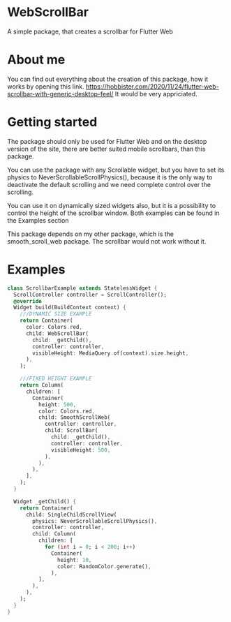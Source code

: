 # WebScrollBar

A simple package, that creates a scrollbar for Flutter Web

# About me 
You can find out everything about the creation of this package, how it works by opening this link. 
https://hobbister.com/2020/11/24/flutter-web-scrollbar-with-generic-desktop-feel/
It would be very appriciated.


# Getting started
The package should only be used for Flutter Web and on the desktop version of the site, there are better suited mobile scrollbars, than this package.

You can use the package with any Scrollable widget, but you have to set its physics to NeverScrollableScrollPhysics(), because it is the only way to deactivate the default scrolling and we need complete control over the scrolling.

You can use it on dynamically sized widgets also, but it is a possibility to control the height of the scrollbar window. Both examples can be found in the Examples section

This package depends on my other package, which is the smooth_scroll_web package. The scrollbar would not work without it.

# Examples
```dart
class ScrollbarExample extends StatelessWidget {
  ScrollController controller = ScrollController();
  @override
  Widget build(BuildContext context) {
    ///DYNAMIC SIZE EXAMPLE
    return Container(
      color: Colors.red,
      child: WebScrollBar(
        child: _getChild(),
        controller: controller,
        visibleHeight: MediaQuery.of(context).size.height,
      ),
    );

    ///FIXED HEIGHT EXAMPLE
    return Column(
      children: [
        Container(
          height: 500,
          color: Colors.red,
          child: SmoothScrollWeb(
            controller: controller,
            child: ScrollBar(
              child: _getChild(),
              controller: controller,
              visibleHeight: 500,
            ),
          ),
        ),
      ],
    );
  }

  Widget _getChild() {
    return Container(
      child: SingleChildScrollView(
        physics: NeverScrollableScrollPhysics(),
        controller: controller,
        child: Column(
          children: [
            for (int i = 0; i < 200; i++)
              Container(
                height: 10,
                color: RandomColor.generate(),
              ),
          ],
        ),
      ),
    );
  }
}
